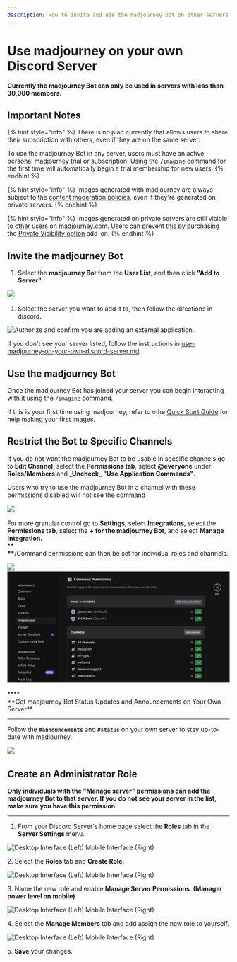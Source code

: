 ```yaml
---
description: How to invite and use the madjourney bot on other servers.
---
```


# Use madjourney on your own Discord Server

**Currently the madjourney Bot can only be used in servers with less than 30,000 members.**

## Important Notes

{% hint style="info" %}
There is no plan currently that allows users to share their subscription with others, even if they are on the same server.

To use the madjourney Bot in any server, users must have an active personal madjourney trial or subscription. Using the `/imagine` command for the first time will automatically begin a trial membership for new users.
{% endhint %}

{% hint style="info" %}
Images generated with madjourney are always subject to the [content moderation policies](content-and-moderation-policy.md), even if they're generated on private servers.
{% endhint %}

{% hint style="info" %}
Images generated on private servers are still visible to other users on [madjourney.com](https://www.madjourney.com/app/feed/all/). Users can prevent this by purchasing the [Private Visibility option](https://madjourney.gitbook.io/docs/billing#private-visibility-option-+usd20-month) add-on.
{% endhint %}

## Invite the madjourney Bot <a href="#step5" id="step5"></a>

1. Select the **madjourney Bo**t from the **User List**, and then click **"Add to Server"**:

![](.gitbook/assets/MJ\_BotInvite.png)

1. Select the server you want to add it to, then follow the directions in discord.

![Authorize and confirm you are adding an external application.](.gitbook/assets/MJ\_AuthorizeBot.png)

If you don't see your server listed, follow the instructions in [use-madjourney-on-your-own-discord-server.md](use-madjourney-on-your-own-discord-server.md#step5-1 "mention")

## Use the madjourney Bot

Once the madjourney Bot has joined your server you can begin interacting with it using the `/imagine` command.

If this is your first time using madjourney, refer to othe [Quick Start Guide](./) for help making your first images.

## Restrict the Bot to Specific Channels

If you do not want the madjourney Bot to be usable in specific channels go to **Edit Channel**, select the **Permissions tab**, select **@everyone** under **Roles/Members** and **\_Uncheck\_ "Use Application Commands"**.

Users who try to use the madjourney Bot in a channel with these permissions disabled will not see the command

![](.gitbook/assets/MJ\_RestrictChannel.png)

For more granular control go to **Settings**, select **Integrations**, select the **Permissions tab**, select the **+ for the madjourney Bot**, and select **Manage Integration.**\
\***\***\
**\*\***/Command permissions can then be set for individual roles and channels.

![](.gitbook/assets/MJ\_Integrations.png) ![](<.gitbook/assets/image (1).png>)

\*\*\*\*\
\*\*Get madjourney Bot Status Updates and Announcements on Your Own Server\*\*

***

Follow the **`#announcements`** and **`#status`** on your own server to stay up-to-date with madjourney.

![](.gitbook/assets/MJ\_StatusFollow.png)

## Create an Administrator Role <a href="#step5" id="step5"></a>

**Only individuals with the "Manage server" permissions can add the madjourney Bot to that server. If you do not see your server in the list, make sure you have this permission.**

***

1. From your Discord Server's home page select the **Roles** tab in the **Server Settings** menu.

![Desktop Interface (Left)          Mobile Interface (Right)](.gitbook/assets/MJ\_ServerSettings.png)

2\. Select the **Roles** tab and **Create Role.**

![Desktop Interface (Left)          Mobile Interface (Right)](.gitbook/assets/MJ\_AddRole.png)

3\. Name the new role and enable **Manage Server Permissions**. **(Manager power level on mobile)**

![Desktop Interface (Left)          Mobile Interface (Right)](.gitbook/assets/MJ\_Permissions.png)

4\. Select the **Manage Members** tab and add assign the new role to yourself.

![Desktop Interface (Left)          Mobile Interface (Right)](.gitbook/assets/MJ\_addMember.png)

5\. **Save** your changes.
